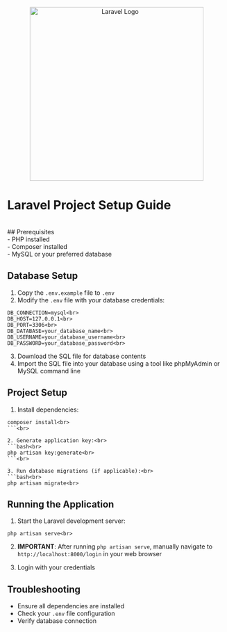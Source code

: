 <p align="center"><a href="https://laravel.com" target="_blank"><img src="https://raw.githubusercontent.com/laravel/art/master/logo-lockup/5%20SVG/2%20CMYK/1%20Full%20Color/laravel-logolockup-cmyk-red.svg" width="400" alt="Laravel Logo"></a></p>

 
 
# Laravel Project Setup Guide
<br>
## Prerequisites
<br>
- PHP installed
<br>
- Composer installed
<br>
- MySQL or your preferred database<br>

## Database Setup<br>
1. Copy the `.env.example` file to `.env`<br>
2. Modify the `.env` file with your database credentials:<br>
```
DB_CONNECTION=mysql<br>
DB_HOST=127.0.0.1<br>
DB_PORT=3306<br>
DB_DATABASE=your_database_name<br>
DB_USERNAME=your_database_username<br>
DB_PASSWORD=your_database_password<br>
```

3. Download the SQL file for database contents<br>
4. Import the SQL file into your database using a tool like phpMyAdmin or MySQL command line<br>

## Project Setup<br>
1. Install dependencies:<br>
```bash<br>
composer install<br>
```<br>

2. Generate application key:<br>
```bash<br>
php artisan key:generate<br>
```<br>

3. Run database migrations (if applicable):<br>
```bash<br>
php artisan migrate<br>
```

## Running the Application<br>
1. Start the Laravel development server:<br>
```bash<br>
php artisan serve<br>
```

2. **IMPORTANT**: After running `php artisan serve`, manually navigate to `http://localhost:8000/login` in your web browser<br>

3. Login with your credentials<br>

## Troubleshooting<br>
- Ensure all dependencies are installed<br>
- Check your `.env` file configuration<br>
- Verify database connection<br>
